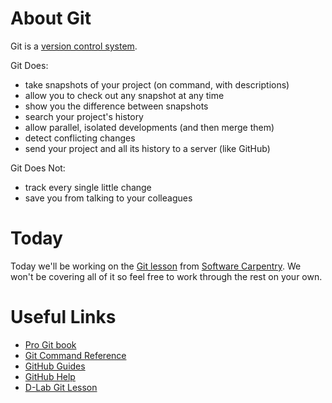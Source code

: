 # About Git

Git is a [version control system](https://git-scm.com/book/en/v2/Getting-Started-About-Version-Control).

Git Does:

- take snapshots of your project (on command, with descriptions)
- allow you to check out any snapshot at any time
- show you the difference between snapshots
- search your project's history
- allow parallel, isolated developments (and then merge them)
- detect conflicting changes
- send your project and all its history to a server (like GitHub)

Git Does Not:

- track every single little change
- save you from talking to your colleagues

# Today

Today we'll be working on the [Git lesson](http://swcarpentry.github.io/git-novice/)
from [Software Carpentry](http://software-carpentry.org/).
We won't be covering all of it so feel free to work through the rest
on your own.

# Useful Links

- [Pro Git book](https://git-scm.com/book/en/v2)
- [Git Command Reference](http://git-scm.com/docs)
- [GitHub Guides](https://guides.github.com/)
- [GitHub Help](https://help.github.com/)
- [D-Lab Git Lesson](https://github.com/dlab-berkeley/git-fundamentals)
